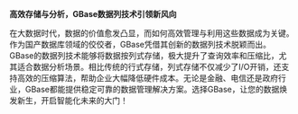 **高效存储与分析，GBase数据列技术引领新风向**

在大数据时代，数据的价值愈发凸显，而如何高效管理与利用这些数据成为关键。作为国产数据库领域的佼佼者，GBase凭借其创新的数据列技术脱颖而出。GBase的数据列技术能够将数据按列式存储，极大提升了查询效率和压缩比，尤其适合数据分析场景。相比传统的行式存储，列式存储不仅减少了I/O开销，还支持高效的压缩算法，帮助企业大幅降低硬件成本。无论是金融、电信还是政府行业，GBase都能提供稳定可靠的数据管理解决方案。选择GBase，让您的数据焕发新生，开启智能化未来的大门！